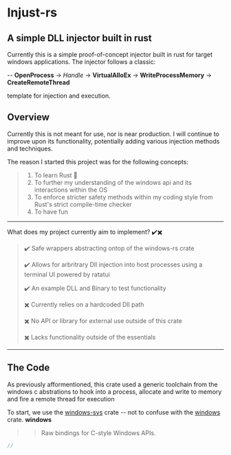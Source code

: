 # Injust-rs

## A simple DLL injector built in rust
Currently this is a simple proof-of-concept injector built in rust for target windows applications.
The injector follows a classic:


-- **OpenProcess** -> *Handle* -> **VirtualAlloEx** -> **WriteProcessMemory** -> **CreateRemoteThread**


template for injection and execution.

## Overview
Currently this is not meant for use, nor is near production. I will continue to improve upon its functionality, potentially adding various injection methods and techniques.

The reason I started this project was for the following concepts:

> 1. To learn Rust :crab:
> 2. To further my understanding of the windows api and its interactions within the OS
> 3. To enforce stricter safety methods within my coding style from Rust's strict compile-time checker
> 4. To have fun
---
What does my project currently aim to implement?
✔️✖️
> ✔️ Safe wrappers abstracting ontop of the windows-rs crate
>
> ✔️ Allows for arbritrary Dll injection into host processes using a terminal UI powered by ratatui
> 
> ✔️ An example DLL and Binary to test functionality
> 
> ✖️ Currently relies on a hardcoded Dll path
> 
> ✖️ No API or library for external use outside of this crate
>
> ✖️ Lacks functionality outside of the essentials
--- 
## The Code

As previously afformentioned, this crate used a generic toolchain from the windows c abstrations to hook into a process, allocate and write to memory and fire a remote thread for execution

To start, we use the [windows-sys](https://crates.io/crates/windows-sys) crate -- not to confuse with the [windows](https://crates.io/crates/windows) crate. 
**windows**
>>Raw bindings for C-style Windows APIs.



```rust
// 
```















